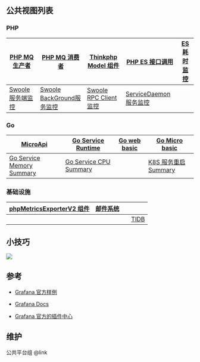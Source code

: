## 公共视图列表



### PHP

| [PHP MQ 生产者](http://monitor.xinhulu.com/d/iAVSUn7Mk/mq-php-sheng-chan-zhe?orgId=1) | [PHP MQ 消费者](http://monitor.xinhulu.com/d/C_XiP5KGk/mq-php-xiao-fei-zhe?orgId=1) | [Thinkphp Model 组件](http://monitor.xinhulu.com/d/It_LgIhMk/php-model-mian-ban?orgId=1) | [PHP ES 接口调用](http://monitor.xinhulu.com/d/k4jIM4nMk/esjie-kou-diao-yong?orgId=1) | [ES 耗时监控](http://monitor.xinhulu.com/d/D208YHJMz/php-es-hao-shi-jian-kong?orgId=1) |
| ------------------------------------------------------------ | ------------------------------------------------------------ | ------------------------------------------------------------ | ------------------------------------------------------------ | ------------------------------------------------------------ |
| [Swoole 服务端监控](http://monitor.xinhulu.com/d/Ekqc9nNGz/swoole-fu-wu-duan-jian-kong?orgId=1) | [Swoole BackGround服务监控](http://monitor.xinhulu.com/d/wsSJNONGk/swoole-backgroundfu-wu-jian-kong?orgId=1&refresh=5s) | [Swoole RPC Client监控](http://monitor.xinhulu.com/d/LHqOQnNGz/swoole-rpcclientwei-du-jian-kong?orgId=1) | [ServiceDaemon 服务监控](http://monitor.xinhulu.com/d/SNO4QdNMz/servicedaemon-fu-wu-jian-kong?orgId=1&refresh=5s) |                                                              |



### Go

| [MicroApi](http://monitor.xinhulu.com/d/pAFUfwXZk/microapi?orgId=1) | [Go Service Runtime](http://monitor.xinhulu.com/d/CgCw8jKZz/go-runtime-metrics?orgId=1) | [Go web basic](http://monitor.xinhulu.com/d/b1kDo94Gk/goweb-basic-metrics?orgId=1) | [Go Micro basic](http://monitor.xinhulu.com/d/_ucmjP0Mz/gomicro-basic-metrics?orgId=1) |
| ------------------------------------------------------------ | ------------------------------------------------------------ | ------------------------------------------------------------ | ------------------------------------------------------------ |
| [Go Service Memory Summary](http://monitor.xinhulu.com/d/yO3n9ziMk/kubernetes-memory-summary?orgId=1) | [Go Service CPU Summary](http://monitor.xinhulu.com/d/QIvJBIbGz/kubernetes-cpu-usage-summary?orgId=1) |                                                              | [K8S 服务重启 Summary](http://monitor.xinhulu.com/d/Vj6BpvRGk/kube_pod_status?orgId=1) |



### 基础设施

| [phpMetricsExporterV2 组件](http://monitor.xinhulu.com/d/CKFqNp9Wz/phpmetricsexporterv2?orgId=1) | [邮件系统](http://monitor.xinhulu.com/d/EnOCyipGz/you-jian-fu-wu?orgId=1) |      |                                                 |
| ------------------------------------------------------------ | ------------------------------------------------------------ | ---- | ----------------------------------------------- |
|                                                              |                                                              |      | [TIDB](http://monitortidb.xinhulu.com/?orgId=1) |

## 小技巧

![](https://img.codekissyoung.com/2020/11/05/1b7312315f3d49860818b965074394ec.png)

## 参考

* [Grafana 官方样例](https://play.grafana.org/)

* [Grafana Docs](https://grafana.com/docs/grafana/latest/features/dashboard/dashboards/)

* [Grafana 官方的插件中心](https://grafana.com/grafana/plugins?orderBy=weight&direction=asc)

## 维护

公共平台组 @link 